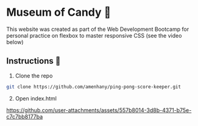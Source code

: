 # Museum of Candy 🍭

This website was created as part of the Web Development Bootcamp for personal practice on flexbox to master responsive CSS (see the video below)

## Instructions 🔧

1. Clone the repo
```sh
git clone https://github.com/amenhany/ping-pong-score-keeper.git
```
2. Open index.html

https://github.com/user-attachments/assets/557b8014-3d8b-4371-b75e-c7c7bb8177ba
